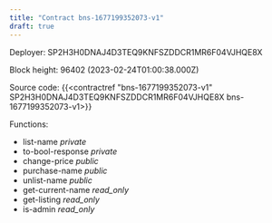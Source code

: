 ```yaml
---
title: "Contract bns-1677199352073-v1"
draft: true
---
```

Deployer: SP2H3H0DNAJ4D3TEQ9KNFSZDDCR1MR6F04VJHQE8X


 



Block height: 96402 (2023-02-24T01:00:38.000Z)

Source code: {{<contractref "bns-1677199352073-v1" SP2H3H0DNAJ4D3TEQ9KNFSZDDCR1MR6F04VJHQE8X bns-1677199352073-v1>}}

Functions:

* list-name _private_
* to-bool-response _private_
* change-price _public_
* purchase-name _public_
* unlist-name _public_
* get-current-name _read_only_
* get-listing _read_only_
* is-admin _read_only_

